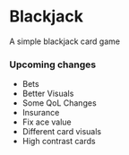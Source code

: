 # Blackjack

A simple blackjack card game

### Upcoming changes
- Bets
- Better Visuals
- Some QoL Changes
- Insurance
- Fix ace value
- Different card visuals
- High contrast cards
